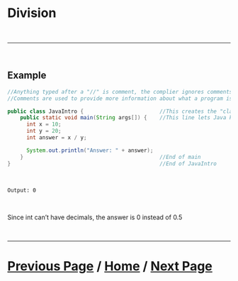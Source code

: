 # Division 

<br>

***

<br>


## Example

````Java
//Anything typed after a "//" is comment, the complier ignores comments
//Comments are used to provide more information about what a program is doing.

public class JavaIntro {                        //This creates the "class", for now think of each class like a document or file
    public static void main(String args[]) {    //This line lets Java know what to run when you click execute below
      int x = 10;
      int y = 20;
      int answer = x / y;

      System.out.println("Answer: " + answer);
    }                                           //End of main
}                                               //End of JavaIntro
````
<br>

`Output: 0`

<br>

Since int can’t have decimals, the answer is 0 instead of 0.5

<br> 

***

# [Previous Page](./methods.md) / [Home](./index.md) / [Next Page](./doubles.md) 
